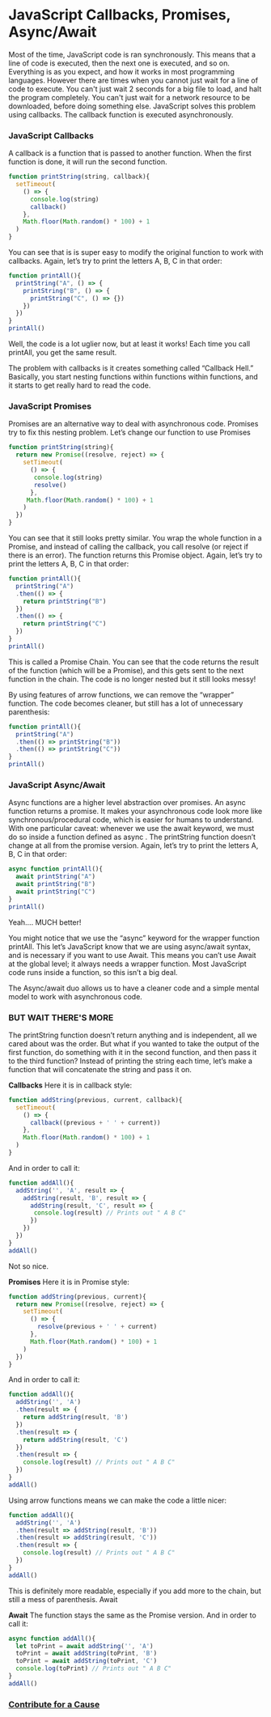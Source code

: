 # JavaScript Callbacks, Promises, Async/Await
Most of the time, JavaScript code is ran synchronously.
This means that a line of code is executed, then the next one is executed, and so on.
Everything is as you expect, and how it works in most programming languages.
However there are times when you cannot just wait for a line of code to execute.
You can't just wait 2 seconds for a big file to load, and halt the program completely.
You can't just wait for a network resource to be downloaded, before doing something else.
JavaScript solves this problem using callbacks.
The callback function is executed asynchronously.
### JavaScript Callbacks
A callback is a function that is passed to another function. When the first function is done, it will run the second function.

```javascript
function printString(string, callback){
  setTimeout(
    () => {
      console.log(string)
      callback()
    }, 
    Math.floor(Math.random() * 100) + 1
  )
}
```
You can see that is is super easy to modify the original function to work with callbacks.
Again, let’s try to print the letters A, B, C in that order:

```javascript
function printAll(){
  printString("A", () => {
    printString("B", () => {
      printString("C", () => {})
    })
  })
}
printAll()
```

Well, the code is a lot uglier now, but at least it works! Each time you call printAll, you get the same result.

The problem with callbacks is it creates something called “Callback Hell.” Basically, you start nesting functions within functions within functions, and it starts to get really hard to read the code.

### JavaScript Promises
Promises are an alternative way to deal with asynchronous code.
Promises try to fix this nesting problem. Let’s change our function to use Promises

```javascript
function printString(string){
  return new Promise((resolve, reject) => {
    setTimeout(
      () => {
       console.log(string)
       resolve()
      },
     Math.floor(Math.random() * 100) + 1
    )
  })
}
```
You can see that it still looks pretty similar. You wrap the whole function in a Promise, and instead of calling the callback, you call resolve (or reject if there is an error). The function returns this Promise object.
Again, let’s try to print the letters A, B, C in that order:

```javascript
function printAll(){
  printString("A")
  .then(() => {
    return printString("B")
  })
  .then(() => {
    return printString("C")
  })
}
printAll()
```
This is called a Promise Chain. You can see that the code returns the result of the function (which will be a Promise), and this gets sent to the next function in the chain.
The code is no longer nested but it still looks messy!

By using features of arrow functions, we can remove the “wrapper” function. The code becomes cleaner, but still has a lot of unnecessary parenthesis:

```javascript
function printAll(){
  printString("A")
  .then(() => printString("B"))
  .then(() => printString("C"))
}
printAll()
```

### JavaScript Async/Await
Async functions are a higher level abstraction over promises.
An async function returns a promise.
It makes your asynchronous code look more like synchronous/procedural code, which is easier for humans to understand.
With one particular caveat: whenever we use the await keyword, we must do so inside a function defined as async .
The printString function doesn’t change at all from the promise version.
Again, let’s try to print the letters A, B, C in that order:
```javascript
async function printAll(){
  await printString("A")
  await printString("B")
  await printString("C")
}
printAll()
```
Yeah…. MUCH better!

You might notice that we use the “async” keyword for the wrapper function printAll. This let’s JavaScript know that we are using async/await syntax, and is necessary if you want to use Await. This means you can’t use Await at the global level; it always needs a wrapper function. Most JavaScript code runs inside a function, so this isn’t a big deal.

The Async/await duo allows us to have a cleaner code and a simple mental model to work with asynchronous code.

### BUT WAIT THERE'S MORE
The printString function doesn’t return anything and is independent, all we cared about was the order. But what if you wanted to take the output of the first function, do something with it in the second function, and then pass it to the third function?
Instead of printing the string each time, let’s make a function that will concatenate the string and pass it on.

**Callbacks**
Here it is in callback style:
```javascript
function addString(previous, current, callback){
  setTimeout(
    () => {
      callback((previous + ' ' + current))
    },
    Math.floor(Math.random() * 100) + 1
  )
}
```
And in order to call it:
```javascript
function addAll(){
  addString('', 'A', result => {
    addString(result, 'B', result => {
      addString(result, 'C', result => {
       console.log(result) // Prints out " A B C"
      })
    })
  })
}
addAll()
```
Not so nice.

**Promises**
Here it is in Promise style:
```javascript
function addString(previous, current){
  return new Promise((resolve, reject) => {
    setTimeout(
      () => {
        resolve(previous + ' ' + current)
      }, 
      Math.floor(Math.random() * 100) + 1
    )
  })
}
```
And in order to call it:
```javascript
function addAll(){  
  addString('', 'A')
  .then(result => {
    return addString(result, 'B')
  })
  .then(result => {
    return addString(result, 'C')
  })
  .then(result => {
    console.log(result) // Prints out " A B C"
  })
}
addAll()
```
Using arrow functions means we can make the code a little nicer:

```javascript
function addAll(){
  addString('', 'A')
  .then(result => addString(result, 'B'))
  .then(result => addString(result, 'C'))
  .then(result => {
    console.log(result) // Prints out " A B C"
  })
}
addAll()
```

This is definitely more readable, especially if you add more to the chain, but still a mess of parenthesis.
Await

**Await**
The function stays the same as the Promise version.
And in order to call it:

```javascript
async function addAll(){
  let toPrint = await addString('', 'A')
  toPrint = await addString(toPrint, 'B')
  toPrint = await addString(toPrint, 'C')
  console.log(toPrint) // Prints out " A B C"
}
addAll()
```

### [Contribute for a Cause](http://bit.ly/2WryDT8)